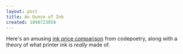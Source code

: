 ```yaml
---
layout: post
title: An Ounce of Ink
created: 1098723058
---
```

 Here's an amusing [ink price comparison](http://www.codepoetry.net/archives/2004/10/23/an_ounce_of_ink.php) from codepoetry, along with a theory of what printer ink is _really_ made of.
